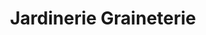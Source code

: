 ---
title: "Jardinerie Graineterie"
url: /nice/jardinerie-graineterie/
shop: centre de jardinage
---